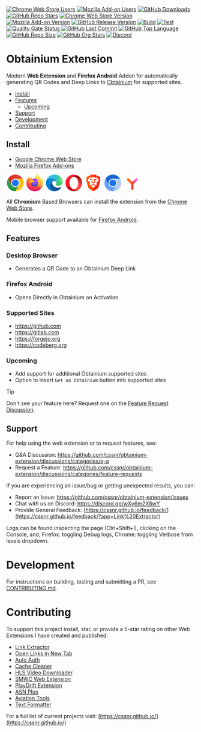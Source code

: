 [![Chrome Web Store Users](https://img.shields.io/chrome-web-store/users/xxxchromexxx?logo=google&logoColor=white&label=users)](https://chromewebstore.google.com/detail/obtainium-extension/xxxchromexxx)
[![Mozilla Add-on Users](https://img.shields.io/amo/users/obtainium-extension?logo=mozilla&label=users)](https://addons.mozilla.org/addon/obtainium-extension)
[![GitHub Downloads](https://img.shields.io/github/downloads/cssnr/obtainium-extension/total?logo=github)](https://github.com/cssnr/obtainium-extension/releases/latest)
[![GitHub Repo Stars](https://img.shields.io/github/stars/cssnr/obtainium-extension?style=flat&logo=github)](https://github.com/cssnr/obtainium-extension/stargazers)
[![Chrome Web Store Version](https://img.shields.io/chrome-web-store/v/xxxchromexxx?label=chrome&logo=googlechrome)](https://chromewebstore.google.com/detail/obtainium-extension/xxxchromexxx)
[![Mozilla Add-on Version](https://img.shields.io/amo/v/obtainium-extension?label=firefox&logo=firefox)](https://addons.mozilla.org/addon/obtainium-extension)
[![GitHub Release Version](https://img.shields.io/github/v/release/cssnr/obtainium-extension?logo=github)](https://github.com/cssnr/obtainium-extension/releases/latest)
[![Build](https://img.shields.io/github/actions/workflow/status/cssnr/obtainium-extension/build.yaml?logo=github&label=build)](https://github.com/cssnr/obtainium-extension/actions/workflows/build.yaml)
[![Test](https://img.shields.io/github/actions/workflow/status/cssnr/obtainium-extension/test.yaml?logo=github&label=test)](https://github.com/cssnr/obtainium-extension/actions/workflows/test.yaml)
[![Quality Gate Status](https://sonarcloud.io/api/project_badges/measure?project=cssnr_obtainium-extension&metric=alert_status)](https://sonarcloud.io/summary/new_code?id=cssnr_obtainium-extension)
[![GitHub Last Commit](https://img.shields.io/github/last-commit/cssnr/obtainium-extension?logo=github&label=updated)](https://github.com/cssnr/obtainium-extension/graphs/commit-activity)
[![GitHub Top Language](https://img.shields.io/github/languages/top/cssnr/obtainium-extension?logo=htmx&logoColor=white)](https://github.com/cssnr/obtainium-extension)
[![GitHub Repo Size](https://img.shields.io/github/repo-size/cssnr/obtainium-extension?logo=bookstack&logoColor=white&label=repo%20size)](https://github.com/cssnr/obtainium-extension)
[![GitHub Org Stars](https://img.shields.io/github/stars/cssnr?style=flat&logo=github&label=org%20stars)](https://cssnr.github.io/)
[![Discord](https://img.shields.io/discord/899171661457293343?logo=discord&logoColor=white&label=discord&color=7289da)](https://discord.gg/wXy6m2X8wY)

# Obtainium Extension

Modern **Web Extension** and **Firefox Android** Addon for automatically generating
QR Codes and Deep Links to [Obtainium](https://github.com/ImranR98/Obtainium) for supported sites.

- [Install](#Install)
- [Features](#features)
  - [Upcoming](#upcoming)
- [Support](#support)
- [Development](#development)
- [Contributing](#Contributing)

## Install

- [Google Chrome Web Store](https://chromewebstore.google.com/detail/obtainium-extension/xxxchromexxx)
- [Mozilla Firefox Add-ons](https://addons.mozilla.org/addon/obtainium-extension)

[![Chrome](https://raw.githubusercontent.com/smashedr/logo-icons/master/browsers/chrome_48.png)](https://chromewebstore.google.com/detail/obtainium-extension/xxxchromexxx)
[![Firefox](https://raw.githubusercontent.com/smashedr/logo-icons/master/browsers/firefox_48.png)](https://addons.mozilla.org/addon/obtainium-extension)
[![Edge](https://raw.githubusercontent.com/smashedr/logo-icons/master/browsers/edge_48.png)](https://chromewebstore.google.com/detail/obtainium-extension/xxxchromexxx)
[![Opera](https://raw.githubusercontent.com/smashedr/logo-icons/master/browsers/opera_48.png)](https://chromewebstore.google.com/detail/obtainium-extension/xxxchromexxx)
[![Brave](https://raw.githubusercontent.com/smashedr/logo-icons/master/browsers/brave_48.png)](https://chromewebstore.google.com/detail/obtainium-extension/xxxchromexxx)
[![Chromium](https://raw.githubusercontent.com/smashedr/logo-icons/master/browsers/chromium_48.png)](https://chromewebstore.google.com/detail/obtainium-extension/xxxchromexxx)
[![Yandex](https://raw.githubusercontent.com/smashedr/logo-icons/master/browsers/yandex_48.png)](https://chromewebstore.google.com/detail/obtainium-extension/xxxchromexxx)

All **Chromium** Based Browsers can install the extension from the
[Chrome Web Store](https://chromewebstore.google.com/detail/obtainium-extension/xxxchromexxx).

Mobile browser support available for [Firefox Android](https://addons.mozilla.org/addon/obtainium-extension).

## Features

### Desktop Browser

- Generates a QR Code to an Obtainium Deep Link

### Firefox Android

- Opens Directly in Obtainium on Activation

### Supported Sites

- https://github.com
- https://gitlab.com
- https://forgejo.org
- https://codeberg.org

### Upcoming

- Add support for additional Obtainium supported sites
- Option to insert `Get on Obtainium` button into supported sites

> [!TIP]
> Don't see your feature here?
> Request one on the [Feature Request Discussion](https://github.com/cssnr/obtainium-extension/discussions/categories/feature-requests).

## Support

For help using the web extension or to request features, see:

- Q&A Discussion: https://github.com/cssnr/obtainium-extension/discussions/categories/q-a
- Request a Feature: https://github.com/cssnr/obtainium-extension/discussions/categories/feature-requests

If you are experiencing an issue/bug or getting unexpected results, you can:

- Report an Issue: https://github.com/cssnr/obtainium-extension/issues
- Chat with us on Discord: https://discord.gg/wXy6m2X8wY
- Provide General Feedback: [https://cssnr.github.io/feedback/](https://cssnr.github.io/feedback/?app=Link%20Extractor)

Logs can be found inspecting the page (Ctrl+Shift+I), clicking on the Console, and;
Firefox: toggling Debug logs, Chrome: toggling Verbose from levels dropdown.

# Development

For instructions on building, testing and submitting a PR, see [CONTRIBUTING.md](CONTRIBUTING.md).

# Contributing

To support this project install, star, or provide a 5-star rating on other Web Extensions I have created and published:

- [Link Extractor](https://github.com/cssnr/link-extractor?tab=readme-ov-file#readme)
- [Open Links in New Tab](https://github.com/cssnr/open-links-in-new-tab?tab=readme-ov-file#readme)
- [Auto Auth](https://github.com/cssnr/auto-auth?tab=readme-ov-file#readme)
- [Cache Cleaner](https://github.com/cssnr/cache-cleaner?tab=readme-ov-file#readme)
- [HLS Video Downloader](https://github.com/cssnr/hls-video-downloader?tab=readme-ov-file#readme)
- [SMWC Web Extension](https://github.com/cssnr/smwc-web-extension?tab=readme-ov-file#readme)
- [PlayDrift Extension](https://github.com/cssnr/playdrift-extension?tab=readme-ov-file#readme)
- [ASN Plus](https://github.com/cssnr/asn-plus?tab=readme-ov-file#readme)
- [Aviation Tools](https://github.com/cssnr/aviation-tools?tab=readme-ov-file#readme)
- [Text Formatter](https://github.com/cssnr/text-formatter?tab=readme-ov-file#readme)

For a full list of current projects visit: [https://cssnr.github.io/](https://cssnr.github.io/)

